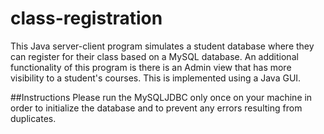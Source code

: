 # class-registration

This Java server-client program simulates a student database where they can register for their class based on a MySQL database. An additional functionality of this program is there is an 
Admin view that has more visibility to a student's courses. This is implemented using a Java GUI.

##Instructions
Please run the MySQLJDBC only once on your machine in order to initialize the database and to prevent any errors resulting from duplicates.
